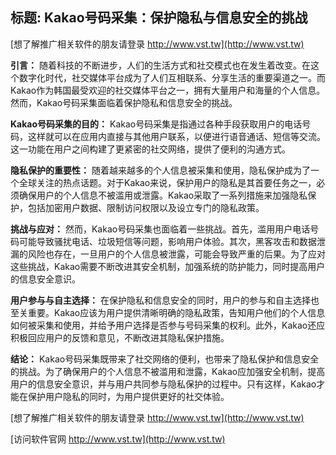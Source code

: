 ## **标题: Kakao号码采集：保护隐私与信息安全的挑战**

[想了解推广相关软件的朋友请登录 http://www.vst.tw](http://www.vst.tw)

**引言：**
随着科技的不断进步，人们的生活方式和社交模式也在发生着改变。在这个数字化时代，社交媒体平台成为了人们互相联系、分享生活的重要渠道之一。而Kakao作为韩国最受欢迎的社交媒体平台之一，拥有大量用户和海量的个人信息。然而，Kakao号码采集面临着保护隐私和信息安全的挑战。

**Kakao号码采集的目的：**
Kakao号码采集是指通过各种手段获取用户的电话号码，这样就可以在应用内直接与其他用户联系，以便进行语音通话、短信等交流。这一功能在用户之间构建了更紧密的社交网络，提供了便利的沟通方式。

**隐私保护的重要性：**
随着越来越多的个人信息被采集和使用，隐私保护成为了一个全球关注的热点话题。对于Kakao来说，保护用户的隐私是其首要任务之一，必须确保用户的个人信息不被滥用或泄露。Kakao采取了一系列措施来加强隐私保护，包括加密用户数据、限制访问权限以及设立专门的隐私政策。

**挑战与应对：**
然而，Kakao号码采集也面临着一些挑战。首先，滥用用户电话号码可能导致骚扰电话、垃圾短信等问题，影响用户体验。其次，黑客攻击和数据泄漏的风险也存在，一旦用户的个人信息被泄露，可能会导致严重的后果。为了应对这些挑战，Kakao需要不断改进其安全机制，加强系统的防护能力，同时提高用户的信息安全意识。

**用户参与与自主选择：**
在保护隐私和信息安全的同时，用户的参与和自主选择也至关重要。Kakao应该为用户提供清晰明确的隐私政策，告知用户他们的个人信息如何被采集和使用，并给予用户选择是否参与号码采集的权利。此外，Kakao还应积极回应用户的反馈和意见，不断改进其隐私保护措施。

**结论：**
Kakao号码采集既带来了社交网络的便利，也带来了隐私保护和信息安全的挑战。为了确保用户的个人信息不被滥用和泄露，Kakao应加强安全机制，提高用户的信息安全意识，并与用户共同参与隐私保护的过程中。只有这样，Kakao才能在保护用户隐私的同时，为用户提供更好的社交体验。

[想了解推广相关软件的朋友请登录 http://www.vst.tw](http://www.vst.tw)


[访问软件官网 http://www.vst.tw](http://www.vst.tw)
